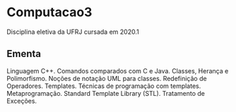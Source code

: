 # Computacao3

Disciplina eletiva da UFRJ cursada em 2020.1

## Ementa

Linguagem C++. Comandos comparados com C e Java. Classes, Herança e Polimorfismo. Noções de notação UML para classes. Redefinição de Operadores. Templates. Técnicas de programação com templates. Metaprogramação. Standard Template Library (STL). Tratamento de Exceções.
